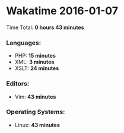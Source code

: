 # Wakatime 2016-01-07

Time Total: **0 hours 43 minutes**

### Languages:
- PHP: **15 minutes** 
- XML: **3 minutes** 
- XSLT: **24 minutes** 

### Editors:
- Vim: **43 minutes** 

### Operating Systems:
- Linux: **43 minutes** 

